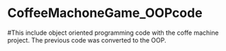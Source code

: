 # CoffeeMachoneGame_OOPcode
#This include object oriented programming code with the coffe machine project. The previous code was converted to the OOP.

